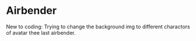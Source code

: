 # Airbender
New to coding: Trying to change the background img to  different charactors of avatar thee last airbender.
